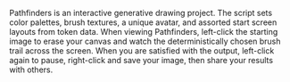 Pathfinders is an interactive generative drawing project. The script sets color palettes, brush textures, a unique avatar, and assorted start screen layouts from token data. When viewing Pathfinders, left-click the starting image to erase your canvas and watch the deterministically chosen brush trail across the screen. When you are satisfied with the output, left-click again to pause, right-click and save your image, then share your results with others.
